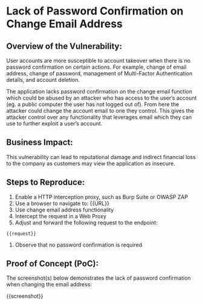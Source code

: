 # Lack of Password Confirmation on Change Email Address

## Overview of the Vulnerability:

User accounts are more susceptible to account takeover when there is no password confirmation on certain actions. For example, change of email address, change of password, management of Multi-Factor Authentication details, and account deletion.

The application lacks password confirmation on the change email function which could be abused by an attacker who has access to the user’s account (eg. a public computer the user has not logged out of). From here the attacker could change the account email to one they control. This gives the attacker control over any functionality that leverages email which they can use to further exploit a user’s account.

## Business Impact:

This vulnerability can lead to reputational damage and indirect financial loss to the company as customers may view the application as insecure.

## Steps to Reproduce:

1. Enable a HTTP interception proxy, such as Burp Suite or OWASP ZAP
1. Use a browser to navigate to: {{URL}}
1. Use change email address functionality
1. Intercept the request in a Web Proxy
1. Adjust and forward the following request to the endpoint:

```HTTP
{{request}}
```

1. Observe that no password confirmation is required

## Proof of Concept (PoC):

The screenshot(s) below demonstrates the lack of password confirmation when changing the email address:

{{screenshot}}
